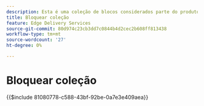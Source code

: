 ```yaml
---
description: Esta é uma coleção de blocos considerados parte do produto AEM e são recomendados como blueprints para blocos em seu projeto.
title: Bloquear coleção
feature: Edge Delivery Services
source-git-commit: 80d974c23cb3dd7c0844b4d2cec2b608ff813438
workflow-type: tm+mt
source-wordcount: '27'
ht-degree: 0%

---
```


# Bloquear coleção

{{$include 81080778-c588-43bf-92be-0a7e3e409aea}}